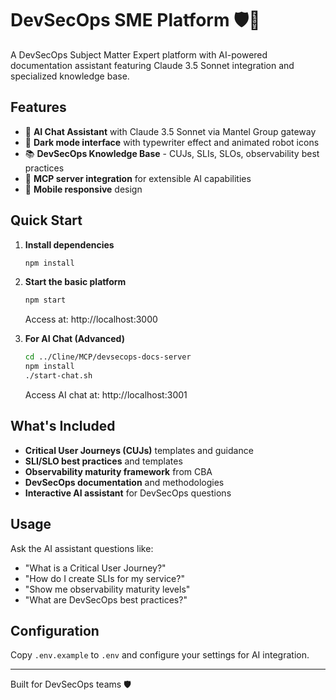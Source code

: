 # DevSecOps SME Platform 🛡️🤖

A DevSecOps Subject Matter Expert platform with AI-powered documentation assistant featuring Claude 3.5 Sonnet integration and specialized knowledge base.

## Features

- 🤖 **AI Chat Assistant** with Claude 3.5 Sonnet via Mantel Group gateway
- 🌙 **Dark mode interface** with typewriter effect and animated robot icons
- 📚 **DevSecOps Knowledge Base** - CUJs, SLIs, SLOs, observability best practices
- 🔧 **MCP server integration** for extensible AI capabilities
- 📱 **Mobile responsive** design

## Quick Start

1. **Install dependencies**
   ```bash
   npm install
   ```

2. **Start the basic platform**
   ```bash
   npm start
   ```
   Access at: http://localhost:3000

3. **For AI Chat (Advanced)**
   ```bash
   cd ../Cline/MCP/devsecops-docs-server
   npm install
   ./start-chat.sh
   ```
   Access AI chat at: http://localhost:3001

## What's Included

- **Critical User Journeys (CUJs)** templates and guidance
- **SLI/SLO best practices** and templates
- **Observability maturity framework** from CBA
- **DevSecOps documentation** and methodologies
- **Interactive AI assistant** for DevSecOps questions

## Usage

Ask the AI assistant questions like:
- "What is a Critical User Journey?"
- "How do I create SLIs for my service?"
- "Show me observability maturity levels"
- "What are DevSecOps best practices?"

## Configuration

Copy `.env.example` to `.env` and configure your settings for AI integration.

---

Built for DevSecOps teams 🛡️
